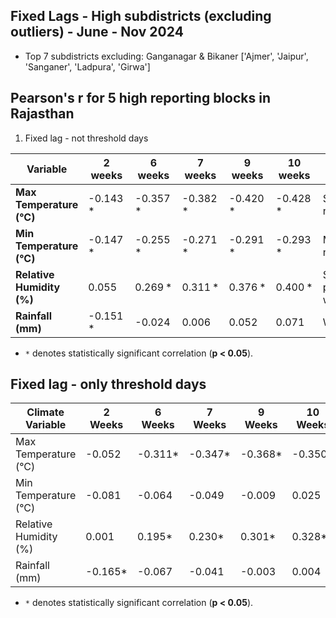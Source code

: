 ## Fixed Lags - High subdistricts (excluding outliers) - June - Nov 2024
 
- Top 7 subdistricts excluding: Ganganagar & Bikaner ['Ajmer', 'Jaipur', 'Sanganer', 'Ladpura', 'Girwa']

## Pearson's r for 5 high reporting blocks in Rajasthan

1) Fixed lag - not threshold days
   
| **Variable**              | 2 weeks | 6 weeks | 7 weeks | 9 weeks | **10 weeks** | Association|
|---------------------------|-------------|-------------|-------------|-------------|--------------|-----------------------------|
| **Max Temperature (°C)**  | -0.143 *     | -0.357 *     | -0.382 *     | -0.420 *     | -0.428 *      | Strong negative             |
| **Min Temperature (°C)**  | -0.147 *     | -0.255 *     | -0.271 *     | -0.291 *     | -0.293 *      | Moderate negative           |
| **Relative Humidity (%)** | 0.055        | 0.269 *      | 0.311 *      | 0.376 *      | 0.400 *       | Strong positive (≥6 weeks)  |
| **Rainfall (mm)**         | -0.151 *     | -0.024       | 0.006        | 0.052        | 0.071         | Weak/unclear                |
* `*` denotes statistically significant correlation (**p < 0.05**).

## Fixed lag - only threshold days

| Climate Variable        | 2 Weeks   | 6 Weeks   | 7 Weeks   | 9 Weeks   | 10 Weeks  | Association |
|-------------------------|-------------|-----------|-----------|-----------|-----------|-----------|
| Max Temperature (°C)    | -0.052    | -0.311*   | -0.347*   | -0.368*   | -0.350*   | Moderate negative    |
| Min Temperature (°C)    |  -0.081    | -0.064    | -0.049    | -0.009    | 0.025     |Weak/unclear    |
| Relative Humidity (%)   |  0.001     | 0.195*    | 0.230*    | 0.301*    | 0.328*    |Moderate positive    |
| Rainfall (mm)           |  -0.165*   | -0.067    | -0.041    | -0.003    | 0.004     |Weak/unclear       |

* `*` denotes statistically significant correlation (**p < 0.05**).
